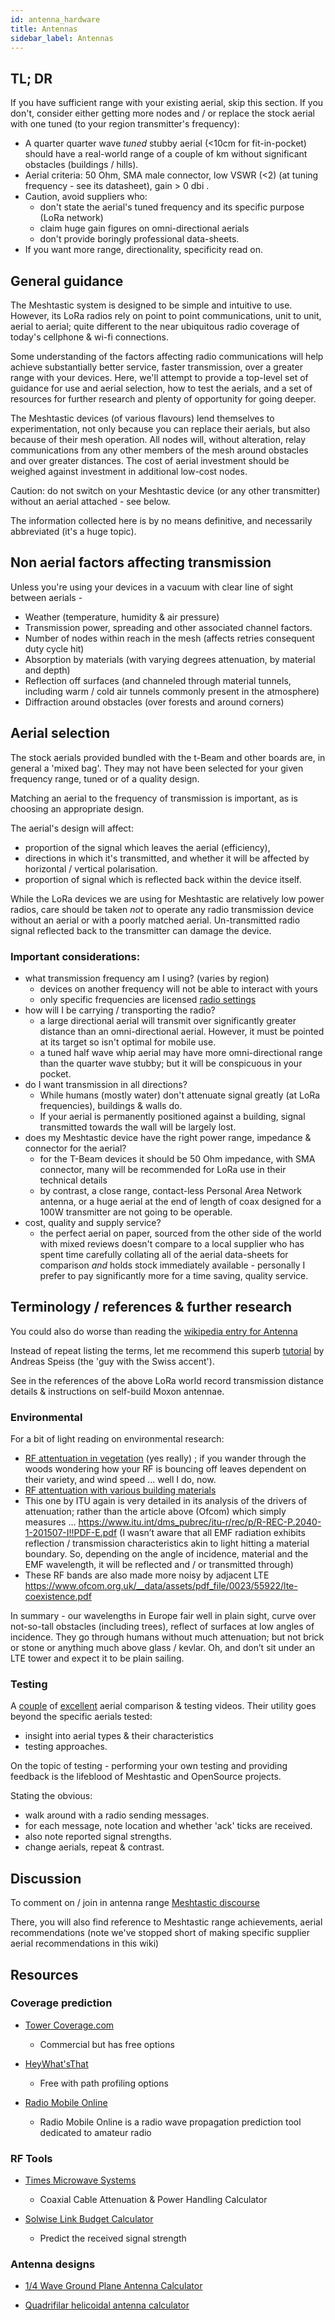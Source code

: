 ```yaml
---
id: antenna_hardware
title: Antennas
sidebar_label: Antennas
---
```

## TL; DR
If you have sufficient range with your existing aerial, skip this section.  If you don't, consider either getting more nodes and / or replace the stock aerial with one tuned (to your region transmitter's frequency): 

- A quarter quarter wave _tuned_ stubby aerial (<10cm for fit-in-pocket) should have a real-world range of a couple of km without significant obstacles (buildings / hills). 
- Aerial criteria: 50 Ohm, SMA male connector, low VSWR (<2) (at tuning frequency - see its datasheet), gain > 0 dbi .
- Caution, avoid suppliers who:
  - don't state the aerial's tuned frequency and its specific purpose (LoRa network)
  - claim huge gain figures on omni-directional aerials
  - don't provide boringly professional data-sheets. 
- If you want more range, directionality, specificity read on.

## General guidance

The Meshtastic system is designed to be simple and intuitive to use.  However, its LoRa radios rely on point to point communications, unit to unit, aerial to aerial; quite different to the near ubiquitous radio coverage of today's cellphone & wi-fi connections.

Some understanding of the factors affecting radio communications will help achieve substantially better service, faster transmission, over a greater range with your devices.  Here, we'll attempt to provide a top-level set of guidance for use and aerial selection, how to test the aerials, and a set of resources for further research and plenty of opportunity for going deeper.

The Meshtastic devices (of various flavours) lend themselves to experimentation, not only because you can replace their aerials, but also because of their mesh operation.  All nodes will, without alteration, relay communications from any other members of the mesh around obstacles and over greater distances.  The cost of aerial investment should be weighed against investment in additional low-cost nodes.

Caution: do not switch on your Meshtastic device (or any other transmitter) without an aerial attached - see below.

The information collected here is by no means definitive, and necessarily abbreviated (it's a huge topic).

## Non aerial factors affecting transmission
Unless you're using your devices in a vacuum with clear line of sight between aerials -
- Weather (temperature, humidity & air pressure)
- Transmission power, spreading and other associated channel factors.
- Number of nodes within reach in the mesh (affects retries consequent duty cycle hit)
- Absorption by materials (with varying degrees attenuation, by material and depth)
- Reflection off surfaces (and channeled through material tunnels, including warm / cold air tunnels commonly present in the atmosphere)
- Diffraction around obstacles (over forests and around corners)

## Aerial selection

The stock aerials provided bundled with the t-Beam and other boards are, in general a 'mixed bag'.  They may not have been selected for your given frequency range, tuned or of a quality design.

Matching an aerial to the frequency of transmission is important, as is choosing an appropriate design.

The aerial's design will affect:
- proportion of the signal which leaves the aerial (efficiency), 
- directions in which it's transmitted, and whether it will be affected by horizontal / vertical polarisation.
- proportion of signal which is reflected back within the device itself.

While the LoRa devices we are using for Meshtastic are relatively low power radios, care should be taken _not_ to operate any radio transmission device without an aerial or with a poorly matched aerial.  Un-transmitted radio signal reflected back to the transmitter can damage the device.

### Important considerations:
- what transmission frequency am I using? (varies by region)
  - devices on another frequency will not be able to interact with yours
  - only specific frequencies are licensed [radio settings](/docs/developers/radio-settings)
- how will I be carrying / transporting the radio?
  - a large directional aerial will transmit over significantly greater distance than an omni-directional aerial.  However, it must be pointed at its target so isn't optimal for mobile use.
  - a tuned half wave whip aerial may have more omni-directional range than the quarter wave stubby; but it will be conspicuous in your pocket.
- do I want transmission in all directions?
  - While humans (mostly water) don't attenuate signal greatly (at LoRa frequencies), buildings & walls do.  
  - If your aerial is permanently positioned against a building, signal transmitted towards the wall will be largely lost.
- does my Meshtastic device have the right power range, impedance & connector for the aerial?
  - for the T-Beam devices it should be 50 Ohm impedance, with SMA connector, many will be recommended for LoRa use in their technical details
  - by contrast, a close range, contact-less Personal Area Network antenna, or a huge aerial at the end of length of coax designed for a 100W transmitter are not going to be operable.
- cost, quality and supply service?
  - the perfect aerial on paper, sourced from the other side of the world with mixed reviews doesn't compare to a local supplier who has spent time carefully collating all of the aerial data-sheets for comparison _and_ holds stock immediately available - personally I prefer to pay significantly more for a time saving, quality service.

## Terminology / references & further research

You could also do worse than reading the [wikipedia entry for Antenna](https://en.wikipedia.org/wiki/Antenna_(radio))

Instead of repeat listing the terms, let me recommend this superb [tutorial](https://www.youtube.com/watch?v=J3PBL9oLPX8) by Andreas Speiss (the 'guy with the Swiss accent').

See in the references of the above LoRa world record transmission distance details & instructions on self-build Moxon antennae.

### Environmental
For a bit of light reading on environmental research:

  -  [RF attentuation in vegetation](https://www.itu.int/dms_pubrec/itu-r/rec/p/R-REC-P.833-9-201609-I!!PDF-E.pdf) (yes really) ; if you wander through the woods wondering how your RF is bouncing off leaves dependent on their variety, and wind speed … well I do, now.
  -  [RF attentuation with various building materials](https://www.ofcom.org.uk/__data/assets/pdf_file/0016/84022/building_materials_and_propagation.pdf)
  -  This one by ITU again is very detailed in its analysis of the drivers of attenuation; rather than the article above (Ofcom) which simply measures … https://www.itu.int/dms_pubrec/itu-r/rec/p/R-REC-P.2040-1-201507-I!!PDF-E.pdf (I wasn’t aware that all EMF radiation exhibits reflection / transmission characteristics akin to light hitting a material boundary. So, depending on the angle of incidence, material and the EMF wavelength, it will be reflected and / or transmitted through)
  - These RF bands are also made more noisy by adjacent LTE https://www.ofcom.org.uk/__data/assets/pdf_file/0023/55922/lte-coexistence.pdf

In summary - our wavelengths in Europe fair well in plain sight, curve over not-so-tall obstacles (including trees), reflect of surfaces at low angles of incidence. They go through humans without much attenuation; but not brick or stone or anything much above glass / kevlar. Oh, and don’t sit under an LTE tower and expect it to be plain sailing.

### Testing
A [couple](https://medium.com/home-wireless/testing-lora-antennas-at-915mhz-6d6b41ac8f1d) of [excellent](https://medium.com/home-wireless/testing-and-reviewing-lora-antennas-5b37dfa594a3) aerial comparison & testing videos.  Their utility goes beyond the specific aerials tested:
- insight into aerial types & their characteristics
- testing approaches.

On the topic of testing - performing your own testing and providing feedback is the lifeblood of Meshtastic and OpenSource projects.  

Stating the obvious: 
- walk around with a radio sending messages.
- for each message, note location and whether 'ack' ticks are received.
- also note reported signal strengths.
- change aerials, repeat & contrast.

## Discussion
To comment on / join in antenna range [Meshtastic discourse](https://meshtastic.discourse.group/t/antenna-improved-range/227/35?u=sens8tion)

There, you will also find reference to Meshtastic range achievements, aerial recommendations (note we've stopped short of making specific supplier aerial recommendations in this wiki)

## Resources

### Coverage prediction

* [Tower Coverage.com](https://www.towercoverage.com/)
    * Commercial but has free options


* [HeyWhat'sThat](http://www.heywhatsthat.com/)
    * Free with path profiling options


* [Radio Mobile Online](https://www.ve2dbe.com/rmonline_s.asp)
    * Radio Mobile Online is a radio wave propagation prediction tool dedicated to amateur radio


### RF Tools

* [Times Microwave Systems](https://www.timesmicrowave.com/calculator/?Product=RG-6&RunLength=10&Frequency=868)
    * Coaxial Cable Attenuation & Power Handling Calculator


* [Solwise Link Budget Calculator](https://www.solwise.co.uk/link-budget.htm)
    * Predict the received signal strength


### Antenna designs

* [1/4 Wave Ground Plane Antenna Calculator](https://m0ukd.com/calculators/quarter-wave-ground-plane-antenna-calculator/)


* [Quadrifilar helicoidal antenna calculator](https://jcoppens.com/ant/qfh/calc.en.php)
